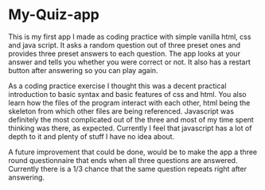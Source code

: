 # My-Quiz-app
This is my first app I made as coding practice with simple vanilla html, css and java script. It asks a random question out of three preset ones and provides three preset answers to each question. The app looks at your answer and tells you whether you were correct or not. It also has a restart button after answering so you can play again.

As a coding practice exercise I thought this was a decent practical introduction to basic syntax and basic features of css and html. You also learn how the files of the program interact with each other, html being the skeleton from which other files are being referenced. Javascript was definitely the most complicated out of the three and most of my time spent thinking was there, as expected. Currently I feel that javascript has a lot of depth to it and plenty of stuff I have no idea about.

A future improvement that could be done, would be to make the app a three round questionnaire that ends when all three questions are answered. Currently there is a 1/3 chance that the same question repeats right after answering.
